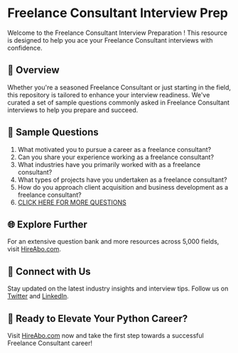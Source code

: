 # Freelance Consultant Interview Prep

Welcome to the Freelance Consultant Interview Preparation ! This resource is designed to help you ace your Freelance Consultant interviews with confidence.

## 🚀 Overview

Whether you're a seasoned Freelance Consultant or just starting in the field, this repository is tailored to enhance your interview readiness. We've curated a set of sample questions commonly asked in Freelance Consultant interviews to help you prepare and succeed.

## 📝 Sample Questions

1. What motivated you to pursue a career as a freelance consultant?
2. Can you share your experience working as a freelance consultant?
3. What industries have you primarily worked with as a freelance consultant?
4. What types of projects have you undertaken as a freelance consultant?
5. How do you approach client acquisition and business development as a freelance consultant?
6. [CLICK HERE FOR MORE QUESTIONS](https://hireabo.com/job/1_4_32/Freelance%20Consultant)

## 🌐 Explore Further

For an extensive question bank and more resources across 5,000 fields, visit [HireAbo.com](https://www.hireabo.com).

## 📱 Connect with Us

Stay updated on the latest industry insights and interview tips. Follow us on [Twitter](https://twitter.com/hireabo) and [LinkedIn](https://www.linkedin.com/in/hire-abo-3609972a8/).

## 🚀 Ready to Elevate Your Python Career?

Visit [HireAbo.com](https://www.hireabo.com) now and take the first step towards a successful Freelance Consultant career!
